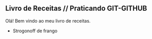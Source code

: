 ## Livro de Receitas // Praticando GIT-GITHUB
Olá! Bem vindo ao meu livro de receitas.

* Strogonoff de frango
